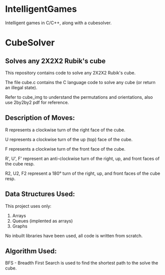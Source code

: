 # IntelligentGames
Intelligent games in C/C++, along with a cubesolver.

# CubeSolver
## Solves any 2X2X2 Rubik's cube 
This repository contains code to solve any 2X2X2 Rubik's cube. 

The file cube.c contains the C language code to solve any cube (or return an illegal state). 

Refer to cube_img to understand the permutations and orientations, also use 2by2by2 pdf for reference. 

## Description of Moves:

R represents a clockwise turn of the right face of the cube.

U represents a clockwise turn of the up (top) face of the cube.

F represents a clockwise turn of the front face of the cube.

R', U', F' represent an anti-clockwise turn of the right, up, and front faces of the cube resp.

R2, U2, F2 represent a 180° turn of the right, up, and front faces of the cube resp.

## Data Structures Used:

This project uses only:
1. Arrays
2. Queues (implented as arrays)
3. Graphs

No inbuilt libraries have been used, all code is written from scratch. 

## Algorithm Used:

BFS - Breadth First Search is used to find the shortest path to the solve the cube.
